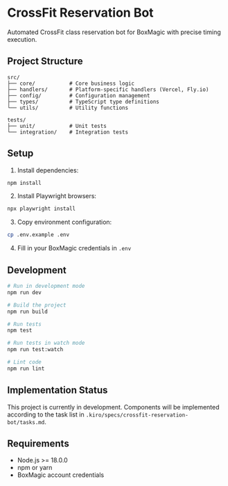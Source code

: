 # CrossFit Reservation Bot

Automated CrossFit class reservation bot for BoxMagic with precise timing execution.

## Project Structure

```
src/
├── core/           # Core business logic
├── handlers/       # Platform-specific handlers (Vercel, Fly.io)
├── config/         # Configuration management
├── types/          # TypeScript type definitions
└── utils/          # Utility functions

tests/
├── unit/           # Unit tests
└── integration/    # Integration tests
```

## Setup

1. Install dependencies:
```bash
npm install
```

2. Install Playwright browsers:
```bash
npx playwright install
```

3. Copy environment configuration:
```bash
cp .env.example .env
```

4. Fill in your BoxMagic credentials in `.env`

## Development

```bash
# Run in development mode
npm run dev

# Build the project
npm run build

# Run tests
npm test

# Run tests in watch mode
npm run test:watch

# Lint code
npm run lint
```

## Implementation Status

This project is currently in development. Components will be implemented according to the task list in `.kiro/specs/crossfit-reservation-bot/tasks.md`.

## Requirements

- Node.js >= 18.0.0
- npm or yarn
- BoxMagic account credentials